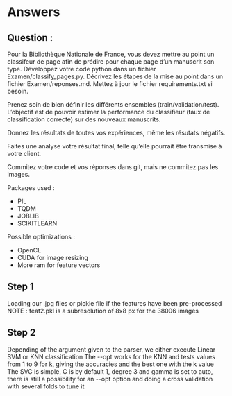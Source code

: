 # Answers

## Question :

Pour la Bibliothèque Nationale de France, vous devez mettre au point un classifeur de page afin de prédire pour chaque page d’un manuscrit son type. Développez votre code python dans un fichier Examen/classify_pages.py. Décrivez les étapes de la mise au point dans un fichier Examen/reponses.md. Mettez à jour le fichier requirements.txt si besoin.

Prenez soin de bien définir les différents ensembles (train/validation/test). L’objectif est de pouvoir estimer la performance du classifieur (taux de classification correcte) sur des nouveaux manuscrits.

Donnez les résultats de toutes vos expériences, même les résutats négatifs.

Faites une analyse votre résultat final, telle qu’elle pourrait être transmise à votre client.

Commitez votre code et vos réponses dans git, mais ne commitez pas les images.


Packages used :
- PIL
- TQDM
- JOBLIB
- SCIKITLEARN

Possible optimizations :
- OpenCL
- CUDA for image resizing
- More ram for feature vectors

## Step 1
Loading our .jpg files or pickle file if the features have been pre-processed
NOTE : feat2.pkl is a subresolution of 8x8 px for the 38006 images

## Step 2
Depending of the argument given to the parser, we either execute Linear SVM or KNN classification
The --opt works for the KNN and tests values from 1 to 9 for k, giving the accuracies and the best one with the k value
The SVC is simple, C is by default 1, degree 3 and gamma is set to auto, there is still a possibility for an --opt option and doing a cross validation
with several folds to tune it

